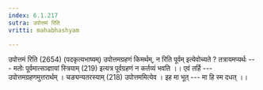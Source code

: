 ```yaml
---
index: 6.1.217
sutra: उपोत्तमं रिति
vritti: mahabhashyam

---
```

 उपोत्तमं रिति (2654) (पदकृत्यभाष्यम्) उपोत्तमग्रहणं किमर्थम्, न रिति पूर्वम् इत्येवोच्यते ? तत्रायमप्यर्थः --- मतोः पूर्वमात्सञ्ज्ञायां स्त्रियाम् (219) इत्यत्र पूर्वग्रहणं न कर्तव्यं भवति ।। एवं तर्हि --- उपोत्तमग्रहणमुत्तरार्थम् । चङ्यन्यतरस्याम् (218) उपोत्तममित्येव । इह मा भूत् --- मा हि स्म दधत् ।। 